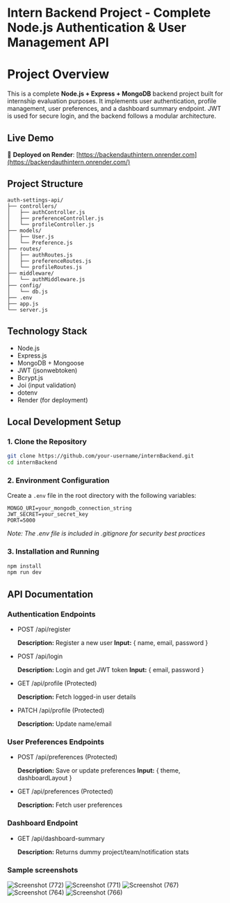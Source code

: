 # Intern Backend Project - Complete Node.js Authentication & User Management API

# Project Overview

This is a complete **Node.js + Express + MongoDB** backend project built for internship evaluation purposes. It implements user authentication, profile management, user preferences, and a dashboard summary endpoint. JWT is used for secure login, and the backend follows a modular architecture.

## Live Demo

🚀 **Deployed on Render**: [https://backendauthintern.onrender.com](https://backendauthintern.onrender.com/)

## Project Structure

```
auth-settings-api/
├── controllers/
│   ├── authController.js
│   ├── preferenceController.js
│   └── profileController.js
├── models/
│   ├── User.js
│   └── Preference.js
├── routes/
│   ├── authRoutes.js
│   ├── preferenceRoutes.js
│   └── profileRoutes.js
├── middleware/
│   └── authMiddleware.js
├── config/
│   └── db.js
├── .env
├── app.js
└── server.js
```

## Technology Stack

- Node.js
- Express.js
- MongoDB + Mongoose
- JWT (jsonwebtoken)
- Bcrypt.js
- Joi (input validation)
- dotenv
- Render (for deployment)

## Local Development Setup

### 1. Clone the Repository

```bash
git clone https://github.com/your-username/internBackend.git
cd internBackend
```

### 2. Environment Configuration

Create a `.env` file in the root directory with the following variables:

```
MONGO_URI=your_mongodb_connection_string
JWT_SECRET=your_secret_key
PORT=5000
```

*Note: The .env file is included in .gitignore for security best practices*

### 3. Installation and Running

```bash
npm install
npm run dev
```

## API Documentation

### Authentication Endpoints

- POST /api/register
    
    **Description:** Register a new user
    **Input:** { name, email, password }
    
- POST /api/login
    
    **Description:** Login and get JWT token
    **Input:** { email, password }
    
- GET /api/profile (Protected)
    
    **Description:** Fetch logged-in user details
    
- PATCH /api/profile (Protected)
    
    **Description:** Update name/email
    

### User Preferences Endpoints

- POST /api/preferences (Protected)
    
    **Description:** Save or update preferences
    **Input:** { theme, dashboardLayout }
    
- GET /api/preferences (Protected)
    
    **Description:** Fetch user preferences
    

### Dashboard Endpoint

- GET /api/dashboard-summary
    
    **Description:** Returns dummy project/team/notification stats
### Sample screenshots

  ![Screenshot (772)](https://github.com/user-attachments/assets/bb1da653-5572-4d63-b74f-9badf082dd9a)
  ![Screenshot (771)](https://github.com/user-attachments/assets/730d7e16-f991-4a0b-9570-12299cbad632)
  ![Screenshot (767)](https://github.com/user-attachments/assets/d887a054-557f-4cd3-83cc-60cd1740bb17)
  ![Screenshot (764)](https://github.com/user-attachments/assets/59470d11-fc1b-455d-a4fb-1976464940bc)
  ![Screenshot (766)](https://github.com/user-attachments/assets/7a32c95d-cb78-4db9-a47d-a9779cd2add9)






